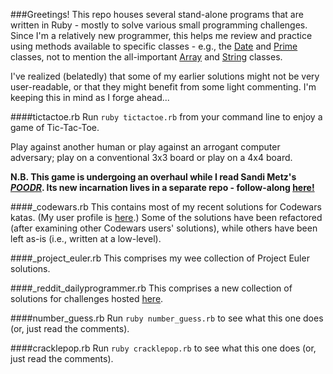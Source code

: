 ###Greetings!
This repo houses several stand-alone programs that are written in Ruby - mostly to solve various small programming challenges. Since I'm a relatively new programmer, this helps me review and practice using methods available to specific classes - e.g., the [Date](http://ruby-doc.org/stdlib-2.0.0/libdoc/date/rdoc/Date.html) and [Prime](http://ruby-doc.org/stdlib-2.2.0/libdoc/prime/rdoc/Prime.html) classes, not to mention the all-important [Array](http://ruby-doc.org/core-2.2.0/Array.html) and [String](http://ruby-doc.org/core-2.2.1/String.html) classes.

I've realized (belatedly) that some of my earlier solutions might not be very user-readable, or that they might benefit from some light commenting. I'm keeping this in mind as I forge ahead...

####tictactoe.rb
Run `ruby tictactoe.rb` from your command line to enjoy a game of Tic-Tac-Toe.

Play against another human or play against an arrogant computer adversary; play on a conventional 3x3 board or play on a 4x4 board.

**N.B. This game is undergoing an overhaul while I read Sandi Metz's [*POODR*](http://www.poodr.com/). Its new incarnation lives in a separate repo - follow-along [here!](https://github.com/eirinikos/modular-tictactoe)**

####_codewars.rb
This contains most of my recent solutions for Codewars katas.
(My user profile is [here](http://www.codewars.com/users/eirinikos).)
Some of the solutions have been refactored (after examining other Codewars users' solutions), while others have been left as-is (i.e., written at a low-level).

####_project_euler.rb
This comprises my wee collection of Project Euler solutions.

####_reddit_dailyprogrammer.rb
This comprises a new collection of solutions for challenges hosted [here](https://www.reddit.com/r/dailyprogrammer).

####number_guess.rb
Run `ruby number_guess.rb` to see what this one does (or, just read the comments).

####cracklepop.rb
Run `ruby cracklepop.rb` to see what this one does (or, just read the comments).